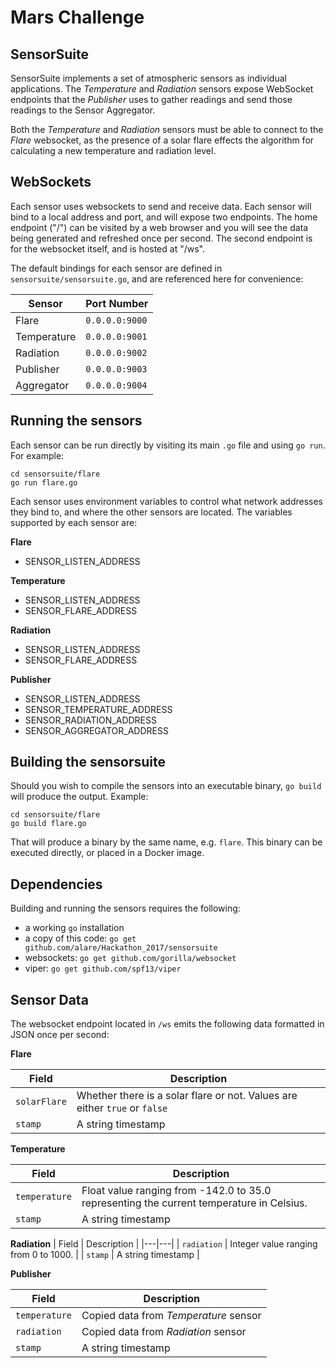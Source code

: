 # Mars Challenge

## SensorSuite

SensorSuite implements a set of atmospheric sensors as individual applications.
The *Temperature* and *Radiation* sensors expose WebSocket endpoints that the
*Publisher* uses to gather readings and send those readings to the Sensor
Aggregator.

Both the *Temperature* and *Radiation* sensors must be able to connect to the
*Flare* websocket, as the presence of a solar flare effects the algorithm for
calculating a new temperature and radiation level.

## WebSockets

Each sensor uses websockets to send and receive data. Each sensor will bind to
a local address and port, and will expose two endpoints. The home endpoint ("/")
can be visited by a web browser and you will see the data being generated and
refreshed once per second. The second endpoint is for the websocket itself, and
is hosted at "/ws".

The default bindings for each sensor are defined in `sensorsuite/sensorsuite.go`,
and are referenced here for convenience:

Sensor | Port Number
--- | ---
Flare | `0.0.0.0:9000`
Temperature | `0.0.0.0:9001`
Radiation | `0.0.0.0:9002`
Publisher | `0.0.0.0:9003`
Aggregator | `0.0.0.0:9004`

## Running the sensors

Each sensor can be run directly by visiting its main `.go` file and using
`go run`. For example:

```
cd sensorsuite/flare
go run flare.go
```

Each sensor uses environment variables to control what network addresses they
bind to, and where the other sensors are located. The variables supported by
each sensor are:

**Flare**
- SENSOR_LISTEN_ADDRESS

**Temperature**
- SENSOR_LISTEN_ADDRESS
- SENSOR_FLARE_ADDRESS

**Radiation**
- SENSOR_LISTEN_ADDRESS
- SENSOR_FLARE_ADDRESS

**Publisher**
- SENSOR_LISTEN_ADDRESS
- SENSOR_TEMPERATURE_ADDRESS
- SENSOR_RADIATION_ADDRESS
- SENSOR_AGGREGATOR_ADDRESS

## Building the sensorsuite

Should you wish to compile the sensors into an executable binary, `go build`
will produce the output. Example:

```
cd sensorsuite/flare
go build flare.go
```

That will produce a binary by the same name, e.g. `flare`. This binary can be
executed directly, or placed in a Docker image.

## Dependencies

Building and running the sensors requires the following:

- a working `go` installation
- a copy of this code: `go get github.com/alare/Hackathon_2017/sensorsuite`
- websockets: `go get github.com/gorilla/websocket`
- viper: `go get github.com/spf13/viper`

## Sensor Data

The websocket endpoint located in `/ws` emits the following data formatted in
JSON once per second:

**Flare**

| Field | Description |
|---|---|
| `solarFlare` | Whether there is a solar flare or not. Values are either `true` or `false` |
| `stamp` | A string timestamp |

**Temperature**

| Field | Description |
|---|---|
| `temperature` | Float value ranging from -142.0 to 35.0 representing the current temperature in Celsius.
| `stamp` | A string timestamp |

**Radiation**
| Field | Description |
|---|---|
| `radiation` | Integer value ranging from 0 to 1000. |
| `stamp` | A string timestamp |

**Publisher**

| Field | Description |
|---|---|
| `temperature` | Copied data from *Temperature* sensor |
| `radiation` | Copied data from *Radiation* sensor |
| `stamp` | A string timestamp |
